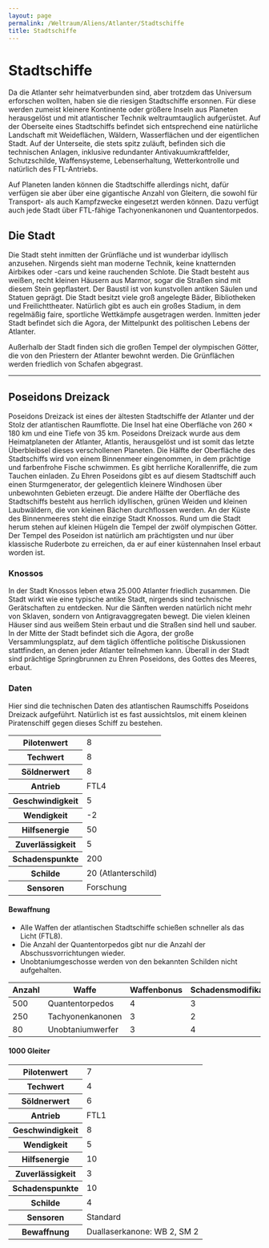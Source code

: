 ```yaml
---
layout: page
permalink: /Weltraum/Aliens/Atlanter/Stadtschiffe
title: Stadtschiffe
---
```


# Stadtschiffe

Da die Atlanter sehr heimatverbunden sind, aber trotzdem das Universum erforschen wollten, haben sie die riesigen Stadtschiffe ersonnen. Für diese werden zumeist kleinere Kontinente oder größere Inseln aus Planeten herausgelöst und mit atlantischer Technik weltraumtauglich aufgerüstet. Auf der Oberseite eines Stadtschiffs befindet sich entsprechend eine natürliche Landschaft mit Weideflächen, Wäldern, Wasserflächen und der eigentlichen Stadt. Auf der Unterseite, die stets spitz zuläuft, befinden sich die technischen Anlagen, inklusive redundanter Antivakuumkraftfelder, Schutzschilde, Waffensysteme, Lebenserhaltung, Wetterkontrolle und natürlich des FTL-Antriebs.

Auf Planeten landen können die Stadtschiffe allerdings nicht, dafür verfügen sie aber über eine gigantische Anzahl von Gleitern, die sowohl für Transport- als auch Kampfzwecke eingesetzt werden können. Dazu verfügt auch jede Stadt über FTL-fähige Tachyonenkanonen und Quantentorpedos.

## Die Stadt

Die Stadt steht inmitten der Grünfläche und ist wunderbar idyllisch anzusehen. Nirgends sieht man moderne Technik, keine knatternden Airbikes oder -cars und keine rauchenden Schlote. Die Stadt besteht aus weißen, recht kleinen Häusern aus Marmor, sogar die Straßen sind mit diesem Stein gepflastert. Der Baustil ist von kunstvollen antiken Säulen und Statuen geprägt. Die Stadt besitzt viele groß angelegte Bäder, Bibliotheken und Freilichttheater. Natürlich gibt es auch ein großes Stadium, in dem regelmäßig faire, sportliche Wettkämpfe ausgetragen werden. Inmitten jeder Stadt befindet sich die Agora, der Mittelpunkt des politischen Lebens der Atlanter.

Außerhalb der Stadt finden sich die großen Tempel der olympischen Götter, die von den Priestern der Atlanter bewohnt werden. Die Grünflächen werden friedlich von Schafen abgegrast.

***

## Poseidons Dreizack

Poseidons Dreizack ist eines der ältesten Stadtschiffe der Atlanter und der Stolz der atlantischen Raumflotte. Die Insel hat eine Oberfläche von 260 × 180 km und eine Tiefe von 35 km. Poseidons Dreizack wurde aus dem Heimatplaneten der Atlanter, Atlantis, herausgelöst und ist somit das letzte Überbleibsel dieses verschollenen Planeten. Die Hälfte der Oberfläche des Stadtschiffs wird von einem Binnenmeer eingenommen, in dem prächtige und farbenfrohe Fische schwimmen. Es gibt herrliche Korallenriffe, die zum Tauchen einladen. Zu Ehren Poseidons gibt es auf diesem Stadtschiff auch einen Sturmgenerator, der gelegentlich kleinere Windhosen über unbewohnten Gebieten erzeugt. Die andere Hälfte der Oberfläche des Stadtschiffs besteht aus herrlich idyllischen, grünen Weiden und kleinen Laubwäldern, die von kleinen Bächen durchflossen werden. An der Küste des Binnenmeeres steht die einzige Stadt Knossos. Rund um die Stadt herum stehen auf kleinen Hügeln die Tempel der zwölf olympischen Götter. Der Tempel des Poseidon ist natürlich am prächtigsten und nur über klassische Ruderbote zu erreichen, da er auf einer küstennahen Insel erbaut worden ist.

### Knossos

In der Stadt Knossos leben etwa 25.000 Atlanter friedlich zusammen. Die Stadt wirkt wie eine typische antike Stadt, nirgends sind technische Gerätschaften zu entdecken. Nur die Sänften werden natürlich nicht mehr von Sklaven, sondern von Antigravaggregaten bewegt. Die vielen kleinen Häuser sind aus weißem Stein erbaut und die Straßen sind hell und sauber. In der Mitte der Stadt befindet sich die Agora, der große Versammlungsplatz, auf dem täglich öffentliche politische Diskussionen stattfinden, an denen jeder Atlanter teilnehmen kann. Überall in der Stadt sind prächtige Springbrunnen zu Ehren Poseidons, des Gottes des Meeres, erbaut.

### Daten

Hier sind die technischen Daten des atlantischen Raumschiffs Poseidons Dreizack aufgeführt. Natürlich ist es fast aussichtslos, mit einem kleinen Piratenschiff gegen dieses Schiff zu bestehen.

<table>
<tbody>
<tr><th>Pilotenwert</th><td>8</td></tr>
<tr><th>Techwert</th><td>8</td></tr>
<tr><th>Söldnerwert</th><td>8</td></tr>
<tr><th>Antrieb</th><td>FTL4</td></tr>
<tr><th>Geschwindigkeit</th><td>5</td></tr>
<tr><th>Wendigkeit</th><td>-2</td></tr>
<tr><th>Hilfsenergie</th><td>50</td></tr>
<tr><th>Zuverlässigkeit</th><td>5</td></tr>
<tr><th>Schadenspunkte</th><td>200</td></tr>
<tr><th>Schilde</th><td>20 (Atlanterschild)</td></tr>
<tr><th>Sensoren</th><td>Forschung</td></tr>
</tbody>
</table>

#### Bewaffnung

- Alle Waffen der atlantischen Stadtschiffe schießen schneller als das Licht (FTL8).
- Die Anzahl der Quantentorpedos gibt nur die Anzahl der Abschussvorrichtungen wieder.
- Unobtaniumgeschosse werden von den bekannten Schilden nicht aufgehalten.

<table>
<thead>
<tr><th>Anzahl</th><th>Waffe</th><th>Waffenbonus</th><th>Schadensmodifikator</th></tr>
</thead>
<tbody>
<tr><td>500</td><td>Quantentorpedos</td><td>4</td><td>3</td></tr>
<tr><td>250</td><td>Tachyonenkanonen</td><td>3</td><td>2</td></tr>
<tr><td>80</td><td>Unobtaniumwerfer</td><td>3</td><td>4</td></tr>
</tbody>
</table>

#### 1000 Gleiter

<table>
<tbody>
<tr><th>Pilotenwert</th><td>7</td></tr>
<tr><th>Techwert</th><td>4</td></tr>
<tr><th>Söldnerwert</th><td>6</td></tr>
<tr><th>Antrieb</th><td>FTL1</td></tr>
<tr><th>Geschwindigkeit</th><td>8</td></tr>
<tr><th>Wendigkeit</th><td>5</td></tr>
<tr><th>Hilfsenergie</th><td>10</td></tr>
<tr><th>Zuverlässigkeit</th><td>3</td></tr>
<tr><th>Schadenspunkte</th><td>10</td></tr>
<tr><th>Schilde</th><td>4</td></tr>
<tr><th>Sensoren</th><td>Standard</td></tr>
<tr><th>Bewaffnung</th><td>Duallaserkanone: WB 2, SM 2</td></tr>
</tbody>
</table>

